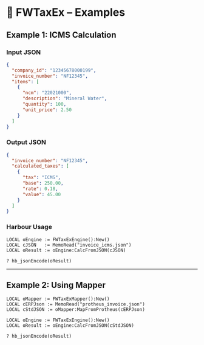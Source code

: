 # 📝 FWTaxEx – Examples

## Example 1: ICMS Calculation

### Input JSON

```json
{
  "company_id": "12345678000199",
  "invoice_number": "NF12345",
  "items": [
    {
      "ncm": "22021000",
      "description": "Mineral Water",
      "quantity": 100,
      "unit_price": 2.50
    }
  ]
}
```

### Output JSON

```json
{
  "invoice_number": "NF12345",
  "calculated_taxes": [
    {
      "tax": "ICMS",
      "base": 250.00,
      "rate": 0.18,
      "value": 45.00
    }
  ]
}
```

### Harbour Usage

```harbour
LOCAL oEngine := FWTaxExEngine():New()
LOCAL cJSON   := MemoRead("invoice_icms.json")
LOCAL oResult := oEngine:CalcFromJSON(cJSON)

? hb_jsonEncode(oResult)
```

---

## Example 2: Using Mapper

```harbour
LOCAL oMapper := FWTaxExMapper():New()
LOCAL cERPJson := MemoRead("protheus_invoice.json")
LOCAL cStdJSON := oMapper:MapFromProtheus(cERPJson)

LOCAL oEngine := FWTaxExEngine():New()
LOCAL oResult := oEngine:CalcFromJSON(cStdJSON)

? hb_jsonEncode(oResult)
